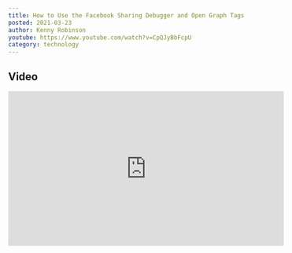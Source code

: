 ```yaml
---
title: How to Use the Facebook Sharing Debugger and Open Graph Tags
posted: 2021-03-23
author: Kenny Robinson
youtube: https://www.youtube.com/watch?v=CpQJyBbFcpU
category: technology
---
```


## Video

<iframe width="560" height="315" src="https://www.youtube.com/embed/CpQJyBbFcpU" frameborder="0" allow="autoplay; encrypted-media" allowfullscreen class="youtube"></iframe>


